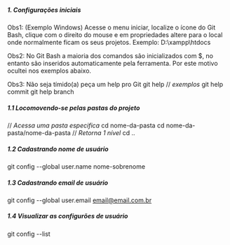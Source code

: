 ##### 1. Configurações iniciais

Obs1: (Exemplo Windows) Acesse o menu iniciar, localize o ícone do Git Bash, clique com o direito do mouse e em propriedades altere para o local onde normalmente ficam os seus projetos. Exemplo: D:\xampp\htdocs 

Obs2: No Git Bash a maioria dos comandos são inicializados com $, no entanto são inseridos automaticamente pela ferramenta. Por este motivo ocultei nos exemplos abaixo.

Obs3: Não seja tímido(a) peça um help pro Git
git help <verb>
// _exemplos_
git help commit
git help branch

##### 1.1 Locomovendo-se pelas pastas do projeto
// _Acessa uma pasta especifica_
cd nome-da-pasta
cd nome-da-pasta/nome-da-pasta
// _Retorna 1 nível_
cd ..

##### 1.2 Cadastrando nome de usuário
git config --global user.name nome-sobrenome

##### 1.3 Cadastrando email de usuário
git config --global user.email email@email.com.br

##### 1.4 Visualizar as configurões de usuário
git config --list